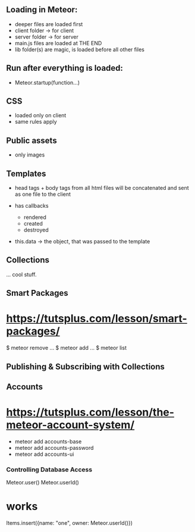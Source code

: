 ## Loading in Meteor:

  - deeper files are loaded first
  - client folder -> for client
  - server folder -> for server
  - main.js files are loaded at THE END
  - lib folder(s) are magic, is loaded before all other files



## Run after everything is loaded:
  - Meteor.startup(function...)


## CSS
  - loaded only on client
  - same rules apply


## Public assets
  - only images



## Templates

  - head tags + body tags from all html files will be concatenated and sent as one file to the client

  - has callbacks
    - rendered
    - created
    - destroyed

  - this.data -> the object, that was passed to the template


## Collections

  ... cool stuff.



## Smart Packages
  # https://tutsplus.com/lesson/smart-packages/

  $ meteor remove ...
  $ meteor add ...
  $ meteor list

## Publishing & Subscribing with Collections




## Accounts
  # https://tutsplus.com/lesson/the-meteor-account-system/
  - meteor add accounts-base
  - meteor add accounts-password
  - meteor add accounts-ui


### Controlling Database Access

  Meteor.user()
  Meteor.userId()

  # works
  Items.insert({name: "one", owner: Meteor.userId()})